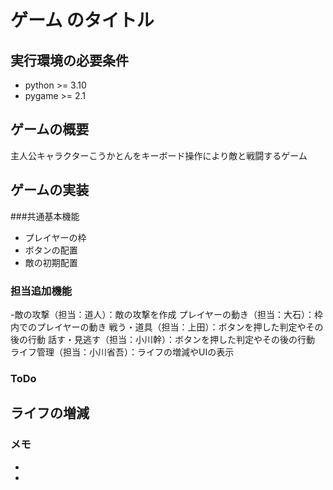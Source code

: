 # ゲーム のタイトル
## 実行環境の必要条件
* python >= 3.10
* pygame >= 2.1

## ゲームの概要
主人公キャラクターこうかとんをキーボード操作により敵と戦闘するゲーム

## ゲームの実装
###共通基本機能
* プレイヤーの枠
* ボタンの配置
* 敵の初期配置
### 担当追加機能
-敵の攻撃（担当：道人）：敵の攻撃を作成
プレイヤーの動き（担当：大石）：枠内でのプレイヤーの動き
戦う・道具（担当：上田）：ボタンを押した判定やその後の行動
話す・見逃す（担当：小川幹）：ボタンを押した判定やその後の行動
ライフ管理（担当：小川省吾）：ライフの増減やUIの表示
### ToDo
ライフの増減
- 
### メモ
* 
* 
